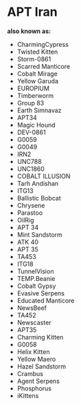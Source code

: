 # APT Iran

**also known as:**
- CharmingCypress
- Twisted Kitten
- Storm-0861
- Scarred Manticore
- Cobalt Mirage
- Yellow Garuda
- EUROPIUM
- Timberworm
- Group 83
- Earth Simnavaz
- APT34
- Magic Hound
- DEV-0861
- G0059
- G0049
- IRN2
- UNC788
- UNC1860
- COBALT ILLUSION
- Tarh Andishan
- ITG13
- Ballistic Bobcat
- Chrysene
- Parastoo
- OilRig
- APT 34
- Mint Sandstorm
- ATK 40
- APT 35
- TA453
- ITG18
- TunnelVision
- TEMP.Beanie
- Cobalt Gypsy
- Evasive Serpens
- Educated Manticore
- NewsBeef
- TA452
- Newscaster
- APT35
- Charming Kitten
- G0058
- Helix Kitten
- Yellow Maero
- Hazel Sandstorm
- Crambus
- Agent Serpens
- Phosphorus
- iKittens
